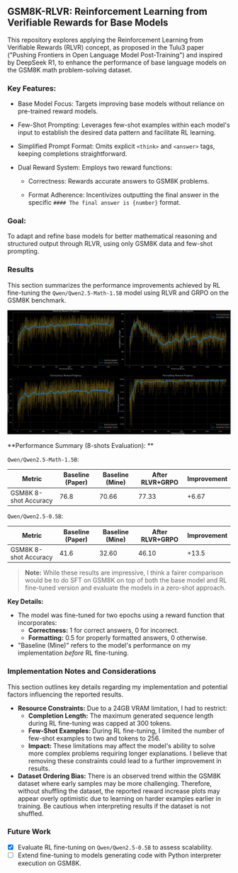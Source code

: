 ## GSM8K-RLVR: Reinforcement Learning from Verifiable Rewards for Base Models

This repository explores applying the Reinforcement Learning from Verifiable Rewards (RLVR) concept, as proposed in the Tulu3 paper ("Pushing Frontiers in Open Language Model Post-Training") and inspired by DeepSeek R1, to enhance the performance of base language models on the GSM8K math problem-solving dataset.

### Key Features:

- Base Model Focus: Targets improving base models without reliance on pre-trained reward models.

- Few-Shot Prompting: Leverages few-shot examples within each model's input to establish the desired data pattern and facilitate RL learning.

- Simplified Prompt Format: Omits explicit `<think>` and `<answer>` tags, keeping completions straightforward.

- Dual Reward System: Employs two reward functions:

    - Correctness: Rewards accurate answers to GSM8K problems.

    -  Format Adherence: Incentivizes outputting the final answer in the specific `#### The final answer is {number}` format.

### Goal:

To adapt and refine base models for better mathematical reasoning and structured output through RLVR, using only GSM8K data and few-shot prompting.

### Results

This section summarizes the performance improvements achieved by RL fine-tuning the `Qwen/Qwen2.5-Math-1.5B` model using RLVR and GRPO on the GSM8K benchmark.

![plot](./plots/RLVR-GSM8K-Plots.png)

**Performance Summary (8-shots Evaluation): **

`Qwen/Qwen2.5-Math-1.5B`:

| Metric               | Baseline (Paper) | Baseline (Mine) | After RLVR+GRPO | Improvement |
|-----------------------|------------------|-----------------|-----------------|-------------|
| GSM8K 8-shot Accuracy| 76.8             | 70.66           | 77.33           | +6.67       |

`Qwen/Qwen2.5-0.5B`:

| Metric               | Baseline (Paper) | Baseline (Mine) | After RLVR+GRPO | Improvement |
|-----------------------|------------------|-----------------|-----------------|-------------|
| GSM8K 8-shot Accuracy| 41.6             | 32.60           | 46.10           | +13.5       |

> **Note:** While these results are impressive, I think a fairer comparison would be to do SFT on GSM8K  on top of both the base model and RL fine-tuned version and evaluate the models in a zero-shot approach.


**Key Details:**

*   The model was fine-tuned for two epochs using a reward function that incorporates:
    *   **Correctness:** 1 for correct answers, 0 for incorrect.
    *   **Formatting:** 0.5 for properly formatted answers, 0 otherwise.
*   "Baseline (Mine)" refers to the model's performance on my implementation *before* RL fine-tuning.

### Implementation Notes and Considerations

This section outlines key details regarding my implementation and potential factors influencing the reported results.

*   **Resource Constraints:** Due to a 24GB VRAM limitation, I had to restrict:
    *   **Completion Length:** The maximum generated sequence length during RL fine-tuning was capped at 300 tokens.
    *   **Few-Shot Examples:**  During RL fine-tuning, I limited the number of few-shot examples to two and tokens to 256.
    *  **Impact:** These limitations may affect the model's ability to solve more complex problems requiring longer explanations. I believe that removing these constraints could lead to a further improvement in results.
*   **Dataset Ordering Bias:**  There is an observed trend within the GSM8K dataset where early samples may be more challenging. Therefore, without shuffling the dataset, the reported reward increase plots may appear overly optimistic due to learning on harder examples earlier in training. Be cautious when interpreting results if the dataset is not shuffled.

### Future Work

- [x] Evaluate RL fine-tuning on `Qwen/Qwen2.5-0.5B` to assess scalability.
- [ ] Extend fine-tuning to models generating code with Python interpreter execution on GSM8K.